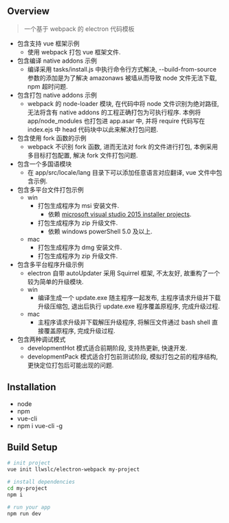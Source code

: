 ## Overview

> 一个基于 webpack 的 electron 代码模板

* 包含支持 vue 框架示例
  * 使用 webpack 打包 vue 框架文件.
* 包含编译 native addons 示例
  * 编译采用 tasks/install.js 中执行命令行方式解决, --build-from-source 参数的添加是为了解决 amazonaws 被墙从而导致 node 文件无法下载, npm 超时问题.
* 包含打包 native addons 示例
  * webpack 的 node-loader 模块, 在代码中将 node 文件识别为绝对路径, 无法将含有 native addons 的工程正确打包为可执行程序. 本例将 app/node_modules 也打包进 app.asar 中, 并将 require 代码写在 index.ejs 中 head 代码块中以此来解决打包问题.
* 包含使用 fork 函数的示例
  * webpack 不识别 fork 函数, 进而无法对 fork 的文件进行打包, 本例采用多目标打包配置, 解决 fork 文件打包问题.
* 包含一个多国语模块
  * 在 app/src/locale/lang 目录下可以添加任意语言对应翻译, vue 文件中包含示例.
* 包含多平台文件打包示例
  * win
    * 打包生成程序为 msi 安装文件.
      * 依赖 [microsoft visual studio 2015 installer projects](https://marketplace.visualstudio.com/items?itemName=VisualStudioProductTeam.MicrosoftVisualStudio2015InstallerProjects).
    * 打包生成程序为 zip 升级文件.
      * 依赖 windows powerShell 5.0 及以上.
  * mac
    * 打包生成程序为 dmg 安装文件.
    * 打包生成程序为 zip 升级文件.
* 包含多平台程序升级示例
  * electron 自带 autoUpdater 采用 Squirrel 框架, 不太友好, 故重构了一个较为简单的升级模块.
  * win
    * 编译生成一个 update.exe 随主程序一起发布, 主程序请求升级并下载升级压缩包, 退出后执行 update.exe 程序覆盖原程序, 完成升级过程.
  * mac
    * 主程序请求升级并下载解压升级程序, 将解压文件通过 bash shell 直接覆盖原程序, 完成升级过程.
* 包含两种调试模式
  * developmentHot 模式适合前期阶段, 支持热更新, 快速开发.
  * developmentPack 模式适合打包前测试阶段, 模拟打包之前的程序结构, 更快定位打包后可能出现的问题.

## Installation

 * node
 * npm
 * vue-cli
  * npm i vue-cli -g


## Build Setup

``` bash
# init project
vue init llwslc/electron-webpack my-project

# install dependencies
cd my-project
npm i

# run your app
npm run dev
```
